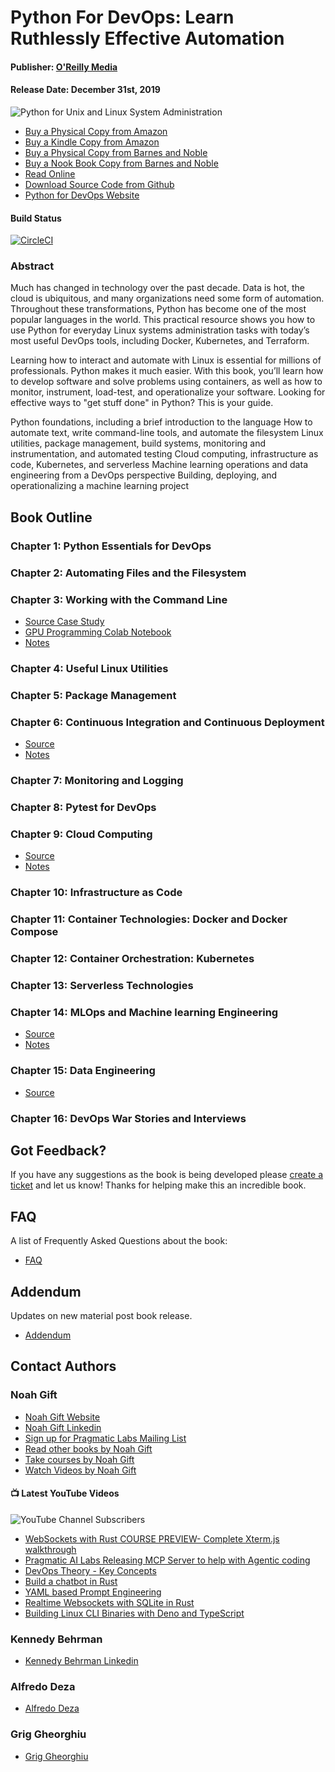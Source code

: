# Python For DevOps: Learn Ruthlessly Effective Automation
#### Publisher:  [O'Reilly Media](http://shop.oreilly.com/product/0636920274902.do)
#### Release Date:  December 31st, 2019

![Python for Unix and Linux System Administration](https://www.noahgift.com/img/python_devops.png)
* [Buy a Physical Copy from Amazon](https://www.amazon.com/Python-DevOps-Ruthlessly-Effective-Automation-dp-149205769X/dp/149205769X)
* [Buy a Kindle Copy from Amazon](https://www.amazon.com/Python-DevOps-Ruthlessly-Effective-Automation-ebook-dp-B082P97LDW/dp/B082P97LDW)
* [Buy a Physical Copy from Barnes and Noble](https://www.barnesandnoble.com/w/python-for-devops-noah-gift/1132124390?ean=9781492057697#/)
* [Buy a Nook Book Copy from Barnes and Noble](https://www.barnesandnoble.com/w/python-for-devops-noah-gift/1132124390?ean=9781492057642#/)
* [Read Online](http://shop.oreilly.com/product/0636920274902.do)
* [Download Source Code from Github](https://github.com/paiml/python_devops_book)
* [Python for DevOps Website](https://pythondevops.com/)

#### Build Status
[![CircleCI](https://circleci.com/gh/paiml/python_devops_book.svg?style=svg)](https://circleci.com/gh/paiml/python_devops_book)

### Abstract
Much has changed in technology over the past decade. Data is hot, the cloud is ubiquitous, and many organizations need some form of automation. Throughout these transformations, Python has become one of the most popular languages in the world. This practical resource shows you how to use Python for everyday Linux systems administration tasks with today’s most useful DevOps tools, including Docker, Kubernetes, and Terraform.

Learning how to interact and automate with Linux is essential for millions of professionals. Python makes it much easier. With this book, you’ll learn how to develop software and solve problems using containers, as well as how to monitor, instrument, load-test, and operationalize your software. Looking for effective ways to "get stuff done" in Python? This is your guide.

Python foundations, including a brief introduction to the language
How to automate text, write command-line tools, and automate the filesystem
Linux utilities, package management, build systems, monitoring and instrumentation, and automated testing
Cloud computing, infrastructure as code, Kubernetes, and serverless
Machine learning operations and data engineering from a DevOps perspective
Building, deploying, and operationalizing a machine learning project

## Book Outline

### Chapter 1: Python Essentials for DevOps
### Chapter 2: Automating Files and the Filesystem
### Chapter 3: Working with the Command Line

* [Source Case Study](https://github.com/noahgift/nuclear_powered_command_line_tools)
* [GPU Programming Colab Notebook](https://github.com/noahgift/cloud-data-analysis-at-scale/blob/master/GPU_Programming.ipynb)
* [Notes](https://paiml.github.io/python_devops_book/notes/chap3)

### Chapter 4: Useful Linux Utilities
### Chapter 5:  Package Management
### Chapter 6:  Continuous Integration and Continuous Deployment

* [Source](https://github.com/noahgift/hugotools)
* [Notes](https://paiml.github.io/python_devops_book/notes/chap6)

### Chapter 7: Monitoring and Logging
### Chapter 8: Pytest for DevOps
### Chapter 9: Cloud Computing

* [Source](https://github.com/paiml/python_devops_book/tree/master/src/chap9)
* [Notes](https://paiml.github.io/python_devops_book/notes/chap9)

### Chapter 10: Infrastructure as Code
### Chapter 11: Container Technologies: Docker and Docker Compose
### Chapter 12: Container Orchestration: Kubernetes
### Chapter 13: Serverless Technologies
### Chapter 14: MLOps and Machine learning Engineering

* [Source](https://github.com/paiml/python_devops_book/tree/master/src/chap14) 
* [Notes](https://paiml.github.io/python_devops_book/notes/chap14)

### Chapter 15: Data Engineering

* [Source](https://github.com/noahgift/awslambda)

### Chapter 16: DevOps War Stories and Interviews

## Got Feedback?

If you have any suggestions as the book is being developed please [create a ticket](https://github.com/paiml/python_devops_book/issues) and let us know!  Thanks for helping make this an incredible book.

## FAQ

A list of Frequently Asked Questions about the book:

* [FAQ](https://paiml.github.io/python_devops_book/docs/faq)

## Addendum

Updates on new material post book release.

* [Addendum](https://paiml.github.io/python_devops_book/docs/addendum.md)

## Contact Authors

### Noah Gift

* [Noah Gift Website](https://noahgift.com)
* [Noah Gift Linkedin](https://www.linkedin.com/in/noahgift)
* [Sign up for Pragmatic Labs Mailing List](https://newsletter.paiml.com/social)
* [Read other books by Noah Gift](https://www.noahgift.com/books/latest/)
* [Take courses by Noah Gift](https://www.noahgift.com/courses/latest/)
* [Watch Videos by Noah Gift](https://www.noahgift.com/videos/latest/)

#### 📺 Latest YouTube Videos

![YouTube Channel Subscribers](https://img.shields.io/youtube/channel/subscribers/UCNDfiL0D1LUeKWAkRE1xO5Q?label=YouTube%20Subscribers&style=social)

<!-- YOUTUBE-VIDEOS-LIST:START -->
- [WebSockets with Rust COURSE PREVIEW- Complete Xterm.js walkthrough](https://www.youtube.com/watch?v=Kyq9R4LaAJ0)
- [Pragmatic AI Labs Releasing MCP Server to help with Agentic coding](https://www.youtube.com/watch?v=OL2plw8a_F4)
- [DevOps Theory - Key Concepts](https://www.youtube.com/watch?v=uAlHQdXL1gc)
- [Build a chatbot in Rust](https://www.youtube.com/watch?v=9Qm6SsVD_Tk)
- [YAML based Prompt Engineering](https://www.youtube.com/watch?v=494f4-4FDAs)
- [Realtime Websockets with SQLite in Rust](https://www.youtube.com/watch?v=_7Yi8ZxySyU)
- [Building Linux CLI Binaries with Deno and TypeScript](https://www.youtube.com/watch?v=dRr9hoBv5OA)
<!-- YOUTUBE-VIDEOS-LIST:END -->

### Kennedy Behrman

* [Kennedy Behrman Linkedin](https://www.linkedin.com/in/kennedybehrman/)

### Alfredo Deza

* [Alfredo Deza](https://www.alfredodeza.com/)

### Grig Gheorghiu

* [Grig Gheorghiu](https://www.linkedin.com/in/ggheorghiu/)
